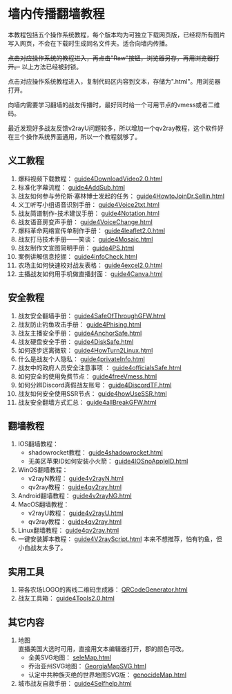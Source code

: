 # 墙内传播翻墙教程  
本教程包括五个操作系统教程，每个版本均为可独立下载网页版，已经将所有图片写入网页，不会在下载时生成同名文件夹。适合向墙内传播。  

~~点击对应操作系统的教程进入，再点击"Raw"按钮，浏览器另存，再用浏览器打开。~~
以上方法已经被封锁。

点击对应操作系统教程进入，复制代码区内容到文本，存储为".html"。用浏览器打开。

向墙内需要学习翻墙的战友传播时，最好同时给一个可用节点的vmess或者二维码。  

最近发现好多战友反馈v2rayU问题较多，所以增加一个qv2ray教程，这个软件好在三个操作系统界面通用，所以一个教程就够了。

## 义工教程  
1. 爆料视频下载教程：  [guide4DownloadVideo2.0.html](guide4DownloadVideo2.0.html)  
1. 标准化字幕流程：  [guide4AddSub.html](guide4AddSub.html)  
1. 战友如何参与劳伦斯·塞林博士发起的任务：  [guide4HowtoJoinDr.Sellin.html](guide4HowtoJoinDr.Sellin.html)  
1. 义工听写小组语音识别手册：  [guide4Voice2txt.html](guide4Voice2txt.html)  
1. 战友简谱制作-技术建议手册： [guide4Notation.html](guide4Notation.html)  
1. 战友语音房变声手册：  [guide4VoiceChange.html](guide4VoiceChange.html)  
1. 爆料革命网络宣传单制作手册：  [guide4leaflet2.0.html](guide4leaflet2.0.html)  
1. 战友打马技术手册——笑谈：  [guide4Mosaic.html](guide4Mosaic.html)  
1. 战友制作文宣图简明手册：  [guide4PS.html](guide4PS.html)  
1. 案例讲解信息挖掘：  [guide4infoCheck.html](guide4infoCheck.html)  
1. 农场主如何快速校对战友表格：  [guide4excel2.0.html](guide4excel2.0.html)  
1. 主播战友如何用手机做直播封面：  [guide4Canva.html](guide4Canva.html)  

## 安全教程  
1. 战友安全翻墙手册：  [guide4SafeOfThroughGFW.html](guide4SafeOfThroughGFW.html)  
1. 战友防止钓鱼攻击手册：  [guide4Phising.html](guide4Phising.html)  
1. 战友主播安全手册：  [guide4AnchorSafe.html](guide4AnchorSafe.html)  
1. 战友硬盘安全手册：  [guide4DiskSafe.html](guide4DiskSafe.html)  
1. 如何逐步远离微软：  [guide4HowTurn2Linux.html](guide4HowTurn2Linux.html)
1. 什么是战友个人隐私：  [guide4privateInfo.html](guide4privateInfo.html)  
1. 战友中的政府人员安全注意事项 ：  [guide4officialsSafe.html](guide4officialsSafe.html)  
1. 如何安全的使用免费节点：  [guide4freeVmess.html](guide4freeVmess.html)  
1. 如何分辨Discord真假战友账号：  [guide4DiscordTF.html](guide4DiscordTF.html)  
1. 战友如何安全使用SSR节点：  [guide4howUseSSR.html](guide4howUseSSR.html)  
1. 战友安全翻墙方式汇总：  [guide4allBreakGFW.html](guide4allBreakGFW.html)  


## 翻墙教程  
1. IOS翻墙教程：  
    - shadowrocket教程： [guide4shadowrocket.html](guide4shadowrocket.html)  
    - 无美区苹果ID如何安装小火箭：  [guide4IOSnoAppleID.html](guide4IOSnoAppleID.html)   
1. WinOS翻墙教程：  
    - v2rayN教程：  [guide4v2rayN.html](guide4v2rayN.html)  
    - qv2ray教程：  [guide4qv2ray.html](guide4qv2ray.html)  
1. Android翻墙教程：  [guide4v2rayNG.html](guide4v2rayNG.html)  
1. MacOS翻墙教程：  
    - v2rayU教程：  [guide4v2rayU.html](guide4v2rayU.html)
    - qv2ray教程：  [guide4qv2ray.html](guide4qv2ray.html)
1. Linux翻墙教程：  [guide4qv2ray.html](guide4qv2ray.html)  
1. 一键安装脚本教程：  [guide4V2rayScript.html](guide4V2rayScript.html)  本来不想推荐，怕有钓鱼，但小白战友太多了。  

## 实用工具  
1. 带各农场LOGO的离线二维码生成器：  [QRCodeGenerator.html](QRCodeGenerator.html)  
1. 战友工具箱：  [guide4Tools2.0.html](guide4Tools2.0.html)  

## 其它内容  
1. 地图  
直播美国大选时可用，直接用文本编辑器打开，郡的颜色可改。  
    - 全美SVG地图：  [seleMap.html](seleMap.html)  
    - 乔治亚州SVG地图：  [GeorgiaMapSVG.html](GeorgiaMapSVG.html)  
    - 认定中共种族灭绝的世界地图SVG版：  [genocideMap.html](genocideMap.html)  
1. 城市战友自救手册：  [guide4Selfhelp.html](guide4Selfhelp.html)  
